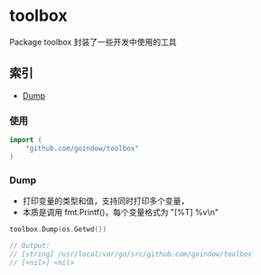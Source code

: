 # toolbox
Package toolbox 封装了一些开发中使用的工具

## 索引
- [Dump](#Dump)

### 使用
```go
import (
    "github.com/goindow/toolbox"
)
```

### Dump
- 打印变量的类型和值，支持同时打印多个变量，
- 本质是调用 fmt.Printf()，每个变量格式为 "[%T] %v\n"
```go
toolbox.Dump(os.Getwd())

// Output:
// [string] /usr/local/var/go/src/github.com/goindow/toolbox
// [<nil>] <nil>
```